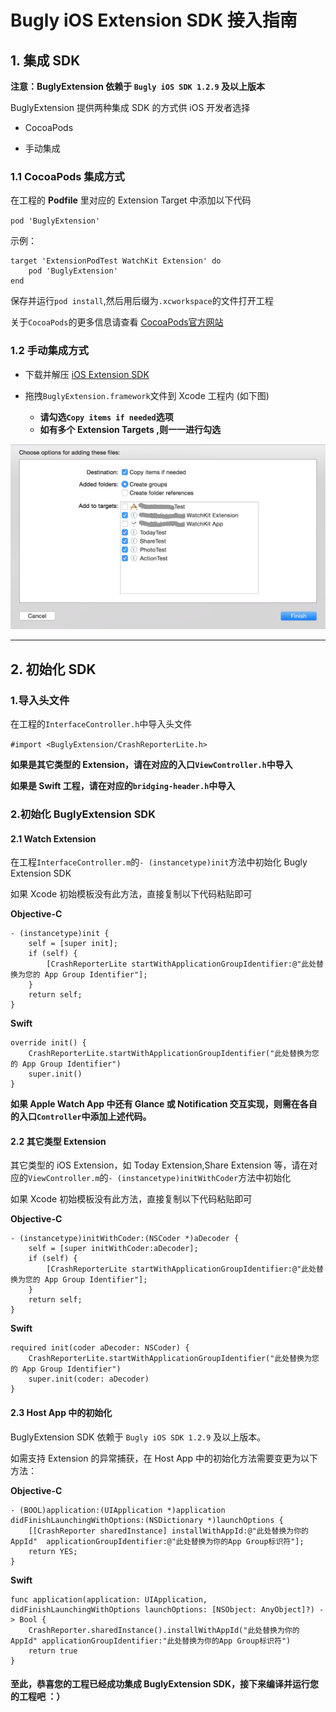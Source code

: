 # Bugly iOS Extension SDK 接入指南

## 1. 集成 SDK 

**注意：BuglyExtension 依赖于 `Bugly iOS SDK 1.2.9` 及以上版本**

BuglyExtension 提供两种集成 SDK 的方式供 iOS 开发者选择

* CocoaPods  

* 手动集成 

### 1.1 CocoaPods 集成方式

在工程的 **Podfile** 里对应的 Extension Target 中添加以下代码

`pod 'BuglyExtension'`

示例：

	target 'ExtensionPodTest WatchKit Extension' do
		pod 'BuglyExtension'
	end

保存并运行`pod install`,然后用后缀为`.xcworkspace`的文件打开工程

关于`CocoaPods`的更多信息请查看 [CocoaPods官方网站](https://cocoapods.org "CocoaPods") 

### 1.2 手动集成方式

* 下载并解压 [iOS Extension SDK](http://bugly.qq.com/sdkdown?id=05deedf8-796e-4e95-9d1d-3bb3d9890e78 "iOS Extension SDK") 

* 拖拽`BuglyExtension.framework`文件到 Xcode 工程内 (如下图)
	- **请勾选`Copy items if needed`选项**
	- **如有多个 Extension Targets ,则一一进行勾选**

![](ImportFramework@2x.jpg)

---

## 2. 初始化 SDK

### 1.导入头文件

在工程的`InterfaceController.h`中导入头文件

`#import <BuglyExtension/CrashReporterLite.h>`

**如果是其它类型的 Extension，请在对应的入口`ViewController.h`中导入**

**如果是 Swift 工程，请在对应的`bridging-header.h`中导入**

### 2.初始化 BuglyExtension SDK

#### 2.1 Watch Extension

在工程`InterfaceController.m`的`- (instancetype)init`方法中初始化 Bugly Extension SDK

如果 Xcode 初始模板没有此方法，直接复制以下代码粘贴即可

**Objective-C**

	- (instancetype)init {
    	self = [super init];
    	if (self) {
        	[CrashReporterLite startWithApplicationGroupIdentifier:@"此处替换为您的 App Group Identifier"];
    	}
    	return self;
	}


**Swift**

    override init() {
        CrashReporterLite.startWithApplicationGroupIdentifier("此处替换为您的 App Group Identifier")
        super.init()
    }

**如果 Apple Watch App 中还有 Glance 或 Notification 交互实现，则需在各自的入口`Controller`中添加上述代码。**
    
#### 2.2 其它类型 Extension

其它类型的 iOS Extension，如 Today Extension,Share Extension 等，请在对应的`ViewController.m`的`- (instancetype)initWithCoder`方法中初始化

如果 Xcode 初始模板没有此方法，直接复制以下代码粘贴即可
    
**Objective-C**

	- (instancetype)initWithCoder:(NSCoder *)aDecoder {
    	self = [super initWithCoder:aDecoder];
    	if (self) {
        	[CrashReporterLite startWithApplicationGroupIdentifier:@"此处替换为您的 App Group Identifier"];
    	}
    	return self;
	}


**Swift**

    required init(coder aDecoder: NSCoder) {
    	CrashReporterLite.startWithApplicationGroupIdentifier("此处替换为您的 App Group Identifier")
        super.init(coder: aDecoder)
    }
    
#### 2.3 Host App 中的初始化

BuglyExtension SDK 依赖于 `Bugly iOS SDK 1.2.9` 及以上版本。

如需支持 Extension 的异常捕获，在 Host App 中的初始化方法需要变更为以下方法：

**Objective-C**

	- (BOOL)application:(UIApplication *)application didFinishLaunchingWithOptions:(NSDictionary *)launchOptions {
		[[CrashReporter sharedInstance] installWithAppId:@"此处替换为你的AppId"  applicationGroupIdentifier:@"此处替换为你的App Group标识符"];
		return YES;
	}


**Swift**

	func application(application: UIApplication, didFinishLaunchingWithOptions launchOptions: [NSObject: AnyObject]?) -> Bool {
		CrashReporter.sharedInstance().installWithAppId("此处替换为你的AppId" applicationGroupIdentifier:"此处替换为你的App Group标识符")
		return true
	}

#### 至此，恭喜您的工程已经成功集成 BuglyExtension SDK，接下来编译并运行您的工程吧 ：）
